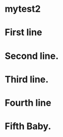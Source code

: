 mytest2
======

First line
===========

Second line.
===========

Third line.
===========

Fourth line
============

Fifth Baby.
===========